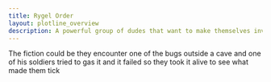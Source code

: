 ```yaml
---
title: Rygel Order
layout: plotline_overview
description: A powerful group of dudes that want to make themselves invaluable to the people of stonewood. 
---
```






The fiction could be they encounter one of the bugs outside a cave and one of his soldiers tried to gas it and it failed so they took it alive to see what made them tick